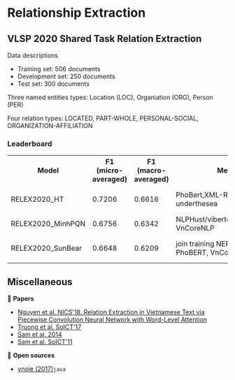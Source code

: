 # Relationship Extraction

## VLSP 2020 Shared Task Relation Extraction

Data descriptions

* Training set: 506 documents
* Development set: 250 documents
* Test set: 300 documents

Three named entities types: Location (LOC), Organiation (ORG), Person (PER)

Four relation types: LOCATED, PART-WHOLE, PERSONAL-SOCIAL, ORGANIZATION-AFFILIATION

### Leaderboard

<table>
  <tr>
    <th>Model</th>
    <th>F1 (micro-averaged)</th>
    <th>F1 (macro-averaged)</th>
    <th>Method</th>
    <th>Reference</th>
    <th>Code</th>
  </tr>
  <tr>
    <td>RELEX2020_HT</td>
    <td>0.7206</td>
    <td>0.6616</td>
    <td>
      PhoBert,XML-RoBERTa<br/>
      underthesea
    </td>
    <td><a href="https://drive.google.com/file/d/1ckKBS8T55oCWS3JnwWsNdzKPBsclDDHb/view">Nguyen et al. VLSP'20</a></td>
    <td></td>
  </tr>
  <tr>
    <td>RELEX2020_MinhPQN</td>
    <td>0.6756</td>
    <td>0.6342</td>
    <td>
      NLPHust/vibert4news,FPT/vibert<br/>
      VnCoreNLP
    </td>
    <td><a href="https://drive.google.com/file/d/1uzTIuxjsCw3TmNAdE7T6v6XB2zurkpTF/view">Pham VLSP'20</a></td>
    <td></td>
  </tr>
  <tr>
    <td>RELEX2020_SunBear</td>
    <td>0.6648</td>
    <td>0.6209</td>
    <td>
      join training NER and RE<br/>
      PhoBERT, VnCoreNLP
    </td>
    <td><a href="https://drive.google.com/file/d/1WlMnKJkThFkq1lOFqz_3dJzKF8Vf_wP2/view?usp=sharing">Pham et al. VLSP'20</a></td>
    <td></td>
  </tr>
</table>

## Miscellaneous

:scroll: **Papers**

* [Nguyen et al. NICS'18. Relation Extraction in Vietnamese Text via Piecewise Convolution Neural Network with Word-Level Attention](https://drive.google.com/file/d/1To2pL-UAEiKWNFYDJzHgO7ls20lh4_J0/view?usp=sharing)
* [Truong et al. SoICT'17](https://arxiv.org/pdf/1801.07804.pdf)
* [Sam et al. 2014](http://vjs.ac.vn/index.php/jcc/article/view/2566)
* [Sam et al. SoICT'11](https://www.researchgate.net/publication/221633643_Semi-supervised_learning_for_relation_extraction_in_Vietnamese_text)

:file_folder: **Open sources**

* [vnoie (2017)](https://bitbucket.org/vnoie/source/overview)`java`
